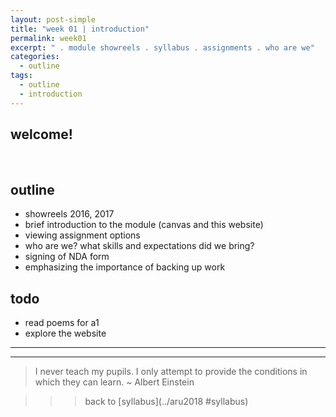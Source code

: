 ```yaml
---
layout: post-simple
title: "week 01 | introduction"
permalink: week01
excerpt: " . module showreels . syllabus . assignments . who are we"
categories:
  - outline
tags:
  - outline
  - introduction
---
```


## welcome!

<br>

## outline

* showreels 2016, 2017
* brief introduction to the module (canvas and this website)
* viewing assignment options
* who are we? what skills and expectations did we bring?
* signing of NDA form
* emphasizing the importance of backing up work

## todo

* read poems for a1
* explore the website

---
---

> I never teach my pupils. I only attempt to provide the conditions in which they can learn.  ~ Albert Einstein

>>> back to [syllabus](../aru2018 #syllabus)
